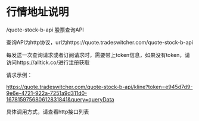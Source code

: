 # 行情地址说明
/quote-stock-b-api    股票查询API

查询API为http协议，url为https://quote.tradeswitcher.com/quote-stock-b-api

每发送一次查询请求或者订阅请求时，需要带上token信息，如果没有token，请访问https://alltick.co/进行注册获取

请求示例：<br/>

https://quote.tradeswitcher.com/quote-stock-b-api/kline?token=e945d7d9-9e6e-4721-922a-7251a9d311d0-167815975680612831841&query=queryData<br/>

具体调用方式，请查看http接口列表

